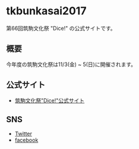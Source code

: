 # tkbunkasai2017
第66回筑駒文化祭 "Dice!" の公式サイトです。

## 概要
今年度の筑駒文化祭は11/3(金) ~ 5(日)に開催されます。

## 公式サイト
* [筑駒文化祭"Dice!"公式サイト](http://tsukukoma.bunkasai.info/)

## SNS
* [Twitter](https://twitter.com/tsukukomafesta/)
* [facebook](https://www.facebook.com/tsukukomafesta/)
